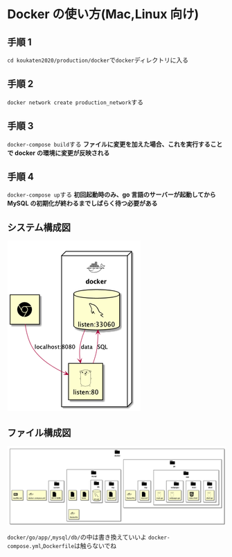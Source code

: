 # Docker の使い方(Mac,Linux 向け)

## 手順 1

`cd koukaten2020/production/docker`で`docker`ディレクトリに入る

## 手順 2

`docker network create production_network`する

## 手順 3

`docker-compose build`する
**ファイルに変更を加えた場合、これを実行することで docker の環境に変更が反映される**

## 手順 4

`docker-compose up`する
**初回起動時のみ、go 言語のサーバーが起動してから MySQL の初期化が終わるまでしばらく待つ必要がある**

## システム構成図

![img](./system/system.png)

## ファイル構成図

![file](./system/dir.png)

`docker/go/app/`,`mysql/db/`の中は書き換えていいよ
`docker-compose.yml`,`Dockerfile`は触らないでね
